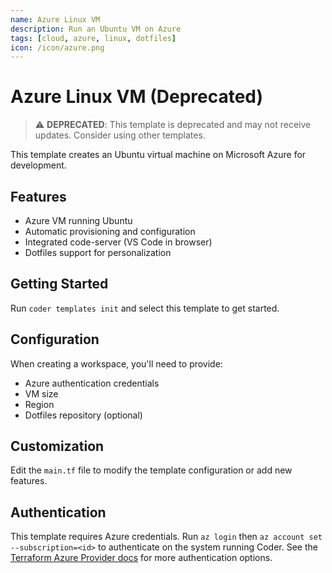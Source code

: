 ```yaml
---
name: Azure Linux VM
description: Run an Ubuntu VM on Azure
tags: [cloud, azure, linux, dotfiles]
icon: /icon/azure.png
---
```


# Azure Linux VM (Deprecated)

> ⚠️ **DEPRECATED**: This template is deprecated and may not receive updates. Consider using other templates.

This template creates an Ubuntu virtual machine on Microsoft Azure for development.

## Features

- Azure VM running Ubuntu
- Automatic provisioning and configuration
- Integrated code-server (VS Code in browser)
- Dotfiles support for personalization

## Getting Started

Run `coder templates init` and select this template to get started.

## Configuration

When creating a workspace, you'll need to provide:

- Azure authentication credentials
- VM size
- Region
- Dotfiles repository (optional)

## Customization

Edit the `main.tf` file to modify the template configuration or add new features.

## Authentication

This template requires Azure credentials. Run `az login` then `az account set --subscription=<id>`
to authenticate on the system running Coder. See the [Terraform Azure Provider docs](https://registry.terraform.io/providers/hashicorp/azurerm/latest/docs#authenticating-to-azure) for more authentication options.
